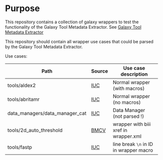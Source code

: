 # Purpose
This repository contains a collection of galaxy wrappers to test the functionality of the Galaxy Tool Metadata Extractor. 
See [Galaxy Tool Metadata Extractor](https://github.com/galaxyproject/galaxy_tool_metadata_extractor)

This repository should contain all wrapper use cases that could be parsed by the Galaxy Tool Metadata Extractor.

Use cases:

Path  | Source | Use case description
------------- | ------------- | -------------
tools/aldex2  | [IUC](https://github.com/galaxyproject/tools-iuc)  | Normal wrapper (with macros)
tools/abritamr  | [IUC](https://github.com/galaxyproject/tools-iuc)  | Normal wrapper (no macros)
data_managers/data_manager_cat  | [IUC](https://github.com/galaxyproject/tools-iuc)  | Data Manager (not parsed !)
tools/2d_auto_threshold  | [BMCV](https://github.com/BMCV/galaxy-image-analysis)  | wrapper with biii xref in wrapper.xml
tools/fastp  | [IUC](https://github.com/galaxyproject/tools-iuc) | line break `\n` in ID in wrapper macro
